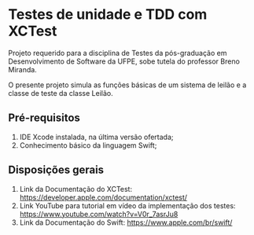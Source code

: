 # Testes de unidade e TDD com XCTest

Projeto requerido para a disciplina de Testes da pós-graduação em Desenvolvimento de Software da UFPE, sobe tutela do professor Breno Miranda.

O presente projeto simula as funções básicas de um sistema de leilão e a classe de teste da classe Leilão.

## Pré-requisitos

1. IDE Xcode instalada, na última versão ofertada;
2. Conhecimento básico da linguagem Swift;

## Disposições gerais
1. Link da Documentação do XCTest: https://developer.apple.com/documentation/xctest/
2. Link YouTube para tutorial em vídeo da implementação dos testes: https://www.youtube.com/watch?v=V0r_7asrJu8
3. Link da Documentação do Swift: https://www.apple.com/br/swift/
